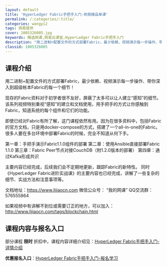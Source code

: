 ```yaml
---
layout: default
title: 'HyperLedger Fabric手把手入门-网易精品单课'
permalink: /:categories/:title/
categories: wangyi2
tags: 网易提供
cover: 1005326005.jpg
keywords: 精选网课,网易云课堂,HyperLedger Fabric手把手入门
description: "用二进制+配置文件的方式部署Fabric，最少依赖、视频演示每一步操作、带你深入到超级帐本Fabric的每一个细节！现存的Fabric资料对于初学者很不友好，屏蔽了太多可以让人建立“感知”的"
classid: 1005326005
---
```


## 课程介绍

用二进制+配置文件的方式部署Fabric，最少依赖、视频演示每一步操作、带你深入到超级帐本Fabric的每一个细节！

现存的Fabric资料对于初学者很不友好，屏蔽了太多可以让人建立“感知”的细节。该系列视频特别重视“感知”的建立和文档使用，用手把手的方式让你感触到Fabric，知道系统的每个组件和它们的功能。

即使已经对Fabric有所了解，这门课程依然有用。因为在很多资料中，包括Fabric的官方文档，只是用docker-compose的方式，搭建了一个all-in-one的Fabric。很多人要在多台环境中部署Fabric的时候，完全不知道从何下手。

第一章：手把手演示Fabric1.1.0组件的部署
第二章：使用Ansible直接部署Fabric 1.1.0
第三章：Fabric Peer节点对接CouchDB（附1.2.0版本的部署）
第四章：通过Kafka形成共识

主要内容已经完成，后续我们会不定期地更新，跟踪Fabric的新特性。
同时《HyperLedger Fabric进阶实战课》的主要内容也已经完成，讲解了一些复杂的细节、实战方法和注意事项等。

文档地址：https://www.lijiaocn.com
微信公众号： “我的网课”
QQ交流群： 576555864

如果视频中有讲解不到位或需要订正的地方，可以加入：
http://www.lijiaocn.com/tags/blockchain.html

## 课程内容与报名入口

部分课程 **限时** 折扣中，课程内容详细介绍见：[HyperLedger Fabric手把手入门-详情介绍](https://study.163.com/course/introduction/1005326005.htm?share=1&shareId=1025206652&utm_campaign=share&utm_medium=iphoneShare&utm_source=&utm_u=1025206652)

**优惠报名入口**：[HyperLedger Fabric手把手入门-报名学习](https://study.163.com/course/introduction/1005326005.htm?share=1&shareId=1025206652&utm_campaign=share&utm_medium=iphoneShare&utm_source=&utm_u=1025206652)

